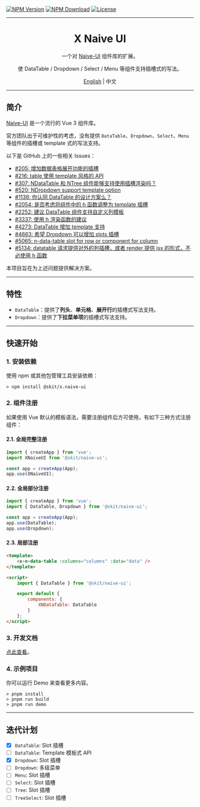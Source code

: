 ﻿[![NPM Version](https://img.shields.io/npm/v/@skit/x.naive-ui.svg?sanitize=true)](https://www.npmjs.com/package/@skit/x.naive-ui)
[![NPM Download](https://img.shields.io/npm/dm/@skit/x.naive-ui.svg?sanitize=true)](https://www.npmjs.com/package/@skit/x.naive-ui)
[![License](https://img.shields.io/github/license/fudiwei/x.naive-ui)](https://mit-license.org/)

---

<h1 align="center">X Naive UI</h1>
<p align="center">一个对 <a href="https://github.com/tusen-ai/naive-ui" target="_blank">Naive-UI</a> 组件库的扩展。</p>
<p align="center">使 DataTable / Dropdown / Select / Menu 等组件支持插槽式的写法。</p>

<p align="center"><a href="README.en-US.md">English</a> | 中文</p>

---

## 简介

[Naive-UI](https://github.com/tusen-ai/naive-ui) 是一个流行的 Vue 3 组件库。

官方团队出于可维护性的考虑，没有提供 `DataTable`、`Dropdown`、`Select`、`Menu` 等组件的插槽或 template 式的写法支持。

以下是 GitHub 上的一些相关 Issues：

-   [#205: 增加数据表格展开功能的插槽](https://github.com/tusen-ai/naive-ui/issues/205)
-   [#216: table 使用 template 风格的 API](https://github.com/tusen-ai/naive-ui/issues/216)
-   [#307: NDataTable 和 NTree 组件能够支持使用插槽渲染吗？](https://github.com/tusen-ai/naive-ui/issues/307)
-   [#520: NDropdown support template option](https://github.com/tusen-ai/naive-ui/issues/520)
-   [#1136: 你认同 DataTable 的设计方案么？](https://github.com/tusen-ai/naive-ui/discussions/1136)
-   [#2054: 是否考虑将组件中的 h 函数调整为 template 插槽](https://github.com/tusen-ai/naive-ui/issues/2054)
-   [#2252: 建议 DataTable 组件支持自定义列模板](https://github.com/tusen-ai/naive-ui/issues/2252)
-   [#3337: 使用 h 渲染函数的建议](https://github.com/tusen-ai/naive-ui/issues/3337)
-   [#4273: DataTable 增加 template 支持](https://github.com/tusen-ai/naive-ui/issues/4273)
-   [#4663: 希望 Dropdown 可以增加 slots 插槽](https://github.com/tusen-ai/naive-ui/issues/4663)
-   [#5065: n-data-table slot for row or component for column](https://github.com/tusen-ai/naive-ui/issues/5065)
-   [#5134: datatable 请求提供对外的列插槽，或者 render 提供 jsx 的形式，不必使用 h 函数](https://github.com/tusen-ai/naive-ui/issues/5134)

本项目旨在为上述问题提供解决方案。

---

## 特性

-   `DataTable`：提供了**列头**、**单元格**、**展开行**的插槽式写法支持。
-   `Dropdown`：提供了**下拉菜单项**的插槽式写法支持。

---

## 快速开始

### 1. 安装依赖

使用 npm 或其他包管理工具安装依赖：

```shell
> npm install @skit/x.naive-ui
```

### 2. 组件注册

如果使用 Vue 默认的模板语法，需要注册组件后方可使用，有如下三种方式注册组件：

#### 2.1. 全局完整注册

```js
import { createApp } from 'vue';
import XNaiveUI from '@skit/naive-ui';

const app = createApp(App);
app.use(XNaiveUI);
```

#### 2.2. 全局部分注册

```js
import { createApp } from 'vue';
import { DataTable, Dropdown } from '@skit/naive-ui';

const app = createApp(App);
app.use(DataTable);
app.use(Dropdown);
```

#### 2.3. 局部注册

```html
<template>
    <x-n-data-table :columns="columns" :data="data" />
</template>

<script>
    import { DataTable } from '@skit/naive-ui';

    export default {
        components: {
            XNDataTable: DataTable
        }
    };
</script>
```

### 3. 开发文档

[点此查看](./docs/zh-CN/README.md)。

### 4. 示例项目

你可以运行 Demo 来查看更多内容。

```shell
> pnpm install
> pnpm run build
> pnpm run demo
```

---

## 迭代计划

-   [x] `DataTable`: Slot 插槽
-   [ ] `DataTable`: Template 模板式 API
-   [x] `Dropdown`: Slot 插槽
-   [ ] `Dropdown`: 多级菜单
-   [ ] `Menu`: Slot 插槽
-   [ ] `Select`: Slot 插槽
-   [ ] `Tree`: Slot 插槽
-   [ ] `TreeSelect`: Slot 插槽
